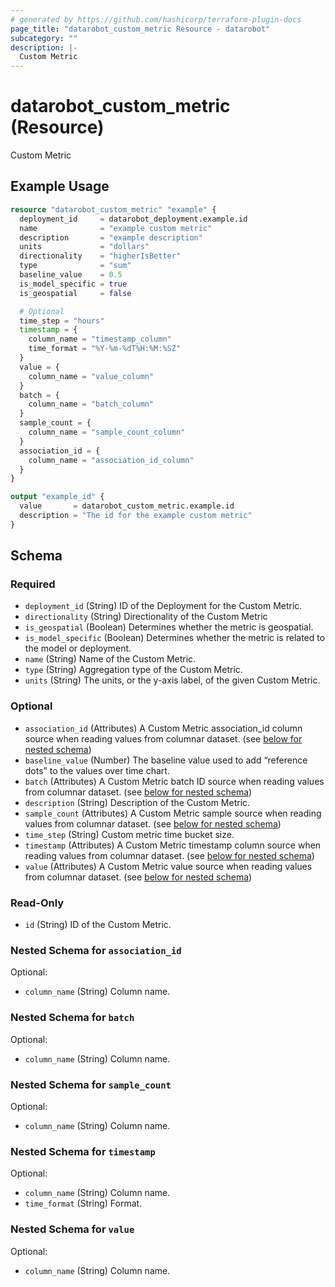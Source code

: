 ```yaml
---
# generated by https://github.com/hashicorp/terraform-plugin-docs
page_title: "datarobot_custom_metric Resource - datarobot"
subcategory: ""
description: |-
  Custom Metric
---
```


# datarobot_custom_metric (Resource)

Custom Metric

## Example Usage

```terraform
resource "datarobot_custom_metric" "example" {
  deployment_id     = datarobot_deployment.example.id
  name              = "example custom metric"
  description       = "example description"
  units             = "dollars"
  directionality    = "higherIsBetter"
  type              = "sum"
  baseline_value    = 0.5
  is_model_specific = true
  is_geospatial     = false

  # Optional
  time_step = "hours"
  timestamp = {
    column_name = "timestamp_column"
    time_format = "%Y-%m-%dT%H:%M:%SZ"
  }
  value = {
    column_name = "value_column"
  }
  batch = {
    column_name = "batch_column"
  }
  sample_count = {
    column_name = "sample_count_column"
  }
  association_id = {
    column_name = "association_id_column"
  }
}

output "example_id" {
  value       = datarobot_custom_metric.example.id
  description = "The id for the example custom metric"
}
```

<!-- schema generated by tfplugindocs -->
## Schema

### Required

- `deployment_id` (String) ID of the Deployment for the Custom Metric.
- `directionality` (String) Directionality of the Custom Metric
- `is_geospatial` (Boolean) Determines whether the metric is geospatial.
- `is_model_specific` (Boolean) Determines whether the metric is related to the model or deployment.
- `name` (String) Name of the Custom Metric.
- `type` (String) Aggregation type of the Custom Metric.
- `units` (String) The units, or the y-axis label, of the given Custom Metric.

### Optional

- `association_id` (Attributes) A Custom Metric association_id column source when reading values from columnar dataset. (see [below for nested schema](#nestedatt--association_id))
- `baseline_value` (Number) The baseline value used to add “reference dots” to the values over time chart.
- `batch` (Attributes) A Custom Metric batch ID source when reading values from columnar dataset. (see [below for nested schema](#nestedatt--batch))
- `description` (String) Description of the Custom Metric.
- `sample_count` (Attributes) A Custom Metric sample source when reading values from columnar dataset. (see [below for nested schema](#nestedatt--sample_count))
- `time_step` (String) Custom metric time bucket size.
- `timestamp` (Attributes) A Custom Metric timestamp column source when reading values from columnar dataset. (see [below for nested schema](#nestedatt--timestamp))
- `value` (Attributes) A Custom Metric value source when reading values from columnar dataset. (see [below for nested schema](#nestedatt--value))

### Read-Only

- `id` (String) ID of the Custom Metric.

<a id="nestedatt--association_id"></a>
### Nested Schema for `association_id`

Optional:

- `column_name` (String) Column name.


<a id="nestedatt--batch"></a>
### Nested Schema for `batch`

Optional:

- `column_name` (String) Column name.


<a id="nestedatt--sample_count"></a>
### Nested Schema for `sample_count`

Optional:

- `column_name` (String) Column name.


<a id="nestedatt--timestamp"></a>
### Nested Schema for `timestamp`

Optional:

- `column_name` (String) Column name.
- `time_format` (String) Format.


<a id="nestedatt--value"></a>
### Nested Schema for `value`

Optional:

- `column_name` (String) Column name.
